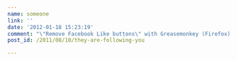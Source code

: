 ```yaml
---
name: someone
link: ''
date: '2012-01-18 15:23:19'
comment: "\"Remove Facebook Like buttons\" with Greasemonkey (Firefox) \nhttp://userscripts.org/scripts/show/93724"
post_id: /2011/08/10/they-are-following-you

---
```



